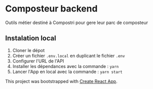 # Composteur backend

Outils métier destiné à Compostri pour gere leur parc de composteur

## Instalation local

1. Cloner le dépot
1. Créer un fichier `.env.local` en duplicant le fichier `.env`
1. Configurer l'URL de l'API
1. Installer les dépendances avec la commande : `yarn`
1. Lancer l'App en local avec la commande : `yarn start`


This project was bootstrapped with [Create React App](https://github.com/facebook/create-react-app).
